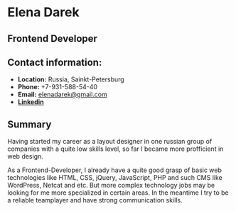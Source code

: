 # Elena Darek

## Frontend Developer

## Contact information:

* **Location:** Russia, Sainkt-Petersburg
* **Phone:** +7-931-588-54-40
* **Email:** elenadarek@gmail.com
* **[Linkedin](https://www.linkedin.com/in/елена-дарек-0b229287/)**

## Summary

Having started my career as a layout designer in one russian group of companies with a quite low skills level, so far I became more profficient in web design.

As a Frontеnd-Developer, I already have a quite good grasp of basic web technologies like HTML, CSS, jQuery, JavaScript, PHP and such CMS like WordPress, Netcat and etc. But more complex technology jobs may be looking for me more specialized in certain areas.
In the meantime I try to be a reliable teamplayer and have strong communication skills. 


